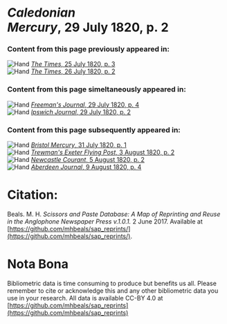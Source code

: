 # *Caledonian Mercury*, 29 July 1820, p. 2  
  
### Content from this page previously appeared in:  
![Hand](http://scissorsandpaste.net/wp-content/uploads/2017/06/smallhandpointer.png) [*The Times*, 25 July 1820, p. 3](https://mhbeals.github.io/sap_html/The-Times/The-Times-25-July-1820-p-3)  
![Hand](http://scissorsandpaste.net/wp-content/uploads/2017/06/smallhandpointer.png) [*The Times*, 26 July 1820, p. 2](https://mhbeals.github.io/sap_html/The-Times/The-Times-26-July-1820-p-2)  
  
### Content from this page simeltaneously appeared in:  
![Hand](http://scissorsandpaste.net/wp-content/uploads/2017/06/smallhandpointer.png) [*Freeman's Journal*, 29 July 1820, p. 4](https://mhbeals.github.io/sap_html/Freeman's-Journal/Freeman's-Journal-29-July-1820-p-4)  
![Hand](http://scissorsandpaste.net/wp-content/uploads/2017/06/smallhandpointer.png) [*Ipswich Journal*, 29 July 1820, p. 2](https://mhbeals.github.io/sap_html/Ipswich-Journal/Ipswich-Journal-29-July-1820-p-2)  
  
### Content from this page subsequently appeared in:  
![Hand](http://scissorsandpaste.net/wp-content/uploads/2017/06/smallhandpointer.png) [*Bristol Mercury*, 31 July 1820, p. 1](https://mhbeals.github.io/sap_html/Bristol-Mercury/Bristol-Mercury-31-July-1820-p-1)  
![Hand](http://scissorsandpaste.net/wp-content/uploads/2017/06/smallhandpointer.png) [*Trewman's Exeter Flying Post*, 3 August 1820, p. 2](https://mhbeals.github.io/sap_html/Trewman's-Exeter-Flying-Post/Trewman's-Exeter-Flying-Post-3-August-1820-p-2)  
![Hand](http://scissorsandpaste.net/wp-content/uploads/2017/06/smallhandpointer.png) [*Newcastle Courant*, 5 August 1820, p. 2](https://mhbeals.github.io/sap_html/Newcastle-Courant/Newcastle-Courant-5-August-1820-p-2)  
![Hand](http://scissorsandpaste.net/wp-content/uploads/2017/06/smallhandpointer.png) [*Aberdeen Journal*, 9 August 1820, p. 4](https://mhbeals.github.io/sap_html/Aberdeen-Journal/Aberdeen-Journal-9-August-1820-p-4)  


# Citation: 

Beals. M. H. *Scissors and Paste Database: A Map of Reprinting and Reuse in the Anglophone Newspaper Press v.1.0.1.* 2 June 2017. Available at [https://github.com/mhbeals/sap_reprints/](https://github.com/mhbeals/sap_reprints/). 

# Nota Bona

Bibliometric data is time consuming to produce but benefits us all. Please remember to cite or acknowledge this and any other bibliometric data you use in your research. All data is available CC-BY 4.0 at [https://github.com/mhbeals/sap_reprints](https://github.com/mhbeals/sap_reprints)